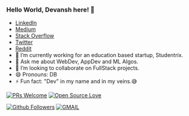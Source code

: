### Hello World, Devansh here! 👋

- <a href="https://www.linkedin.com/in/devansh-baldwa-401953178/">LinkedIn</a>
- <a href="https://medium.com/@devanshbaldwa">Medium</a>
- <a href="https://stackoverflow.com/users/11506014/devansh-baldwa">Stack Overflow</a>
- <a href="https://twitter.com/DevanshBaldwa">Twitter</a>
- <a href="https://www.reddit.com/user/devansh03/">Reddit</a>
- 🔭 I’m currently working for an education based startup, Studentrix.
- 💬 Ask me about WebDev, AppDev and ML Algos. 
- 👯 I’m looking to collaborate on FullStack projects.
- 😄 Pronouns: DB 
- ⚡ Fun fact: "Dev" in my name and in my veins.😅

[![PRs Welcome](https://img.shields.io/badge/PRs-welcome-brightgreen.svg?style=flat&logo=github)](https://github.com/devansh03)  [![Open Source Love](https://badges.frapsoft.com/os/v2/open-source.svg?v=104)](https://github.com/devansh03) <br>

[![Github Followers](https://img.shields.io/github/followers/devansh03?style=social)](https://github.com/devansh03?tab=followers) [![GMAIL](https://img.shields.io/static/v1.svg?label=send&message=devanshbaldwa@gmail.com&color=red&logo=gmail&style=social)](mailto:devanshbaldwa@gmail.com?subject=Hello)

<!--
**devansh03/devansh03** is a ✨ _special_ ✨ repository because its `README.md` (this file) appears on your GitHub profile.
-->
